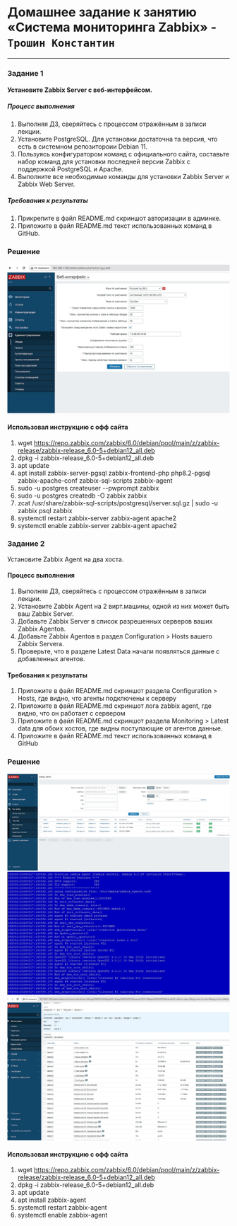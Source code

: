 # Домашнее задание к занятию «Система мониторинга Zabbix» - `Трошин Константин`


---

### Задание 1

#### Установите Zabbix Server с веб-интерфейсом.

##### Процесс выполнения
1. Выполняя ДЗ, сверяйтесь с процессом отражённым в записи лекции.
2. Установите PostgreSQL. Для установки достаточна та версия, что есть в системном репозитороии Debian 11.
3. Пользуясь конфигуратором команд с официального сайта, составьте набор команд для установки последней версии Zabbix с поддержкой PostgreSQL и Apache.
4. Выполните все необходимые команды для установки Zabbix Server и Zabbix Web Server.
##### Требования к результаты
1. Прикрепите в файл README.md скриншот авторизации в админке.
2. Приложите в файл README.md текст использованных команд в GitHub.

### Решение
![alt text](https://github.com/Semergal/8-03-hw/blob/main/img/Screenshot_1.jpg)


#### Использовал инструкцию с офф сайта

1. wget https://repo.zabbix.com/zabbix/6.0/debian/pool/main/z/zabbix-release/zabbix-release_6.0-5+debian12_all.deb
2. dpkg -i zabbix-release_6.0-5+debian12_all.deb
3. apt update
4. apt install zabbix-server-pgsql zabbix-frontend-php php8.2-pgsql zabbix-apache-conf zabbix-sql-scripts zabbix-agent
5. sudo -u postgres createuser --pwprompt zabbix
6. sudo -u postgres createdb -O zabbix zabbix
7. zcat /usr/share/zabbix-sql-scripts/postgresql/server.sql.gz | sudo -u zabbix psql zabbix
8. systemctl restart zabbix-server zabbix-agent apache2
9. systemctl enable zabbix-server zabbix-agent apache2



### Задание 2
Установите Zabbix Agent на два хоста.

#### Процесс выполнения
1. Выполняя ДЗ, сверяйтесь с процессом отражённым в записи лекции.
2. Установите Zabbix Agent на 2 вирт.машины, одной из них может быть ваш Zabbix Server.
3. Добавьте Zabbix Server в список разрешенных серверов ваших Zabbix Agentов.
4. Добавьте Zabbix Agentов в раздел Configuration > Hosts вашего Zabbix Servera.
5. Проверьте, что в разделе Latest Data начали появляться данные с добавленных агентов.
#### Требования к результаты
1. Приложите в файл README.md скриншот раздела Configuration > Hosts, где видно, что агенты подключены к серверу
2. Приложите в файл README.md скриншот лога zabbix agent, где видно, что он работает с сервером
3. Приложите в файл README.md скриншот раздела Monitoring > Latest data для обоих хостов, где видны поступающие от агентов данные.
4. Приложите в файл README.md текст использованных команд в GitHub


### Решение
![alt text](https://github.com/Semergal/8-03-hw/blob/main/img/Screenshot_2.jpg)
![alt text](https://github.com/Semergal/8-03-hw/blob/main/img/Screenshot_3.jpg)
![alt text](https://github.com/Semergal/8-03-hw/blob/main/img/Screenshot_4.jpg)

#### Использовал инструкцию с офф сайта
1. wget https://repo.zabbix.com/zabbix/6.0/debian/pool/main/z/zabbix-release/zabbix-release_6.0-5+debian12_all.deb
2. dpkg -i zabbix-release_6.0-5+debian12_all.deb
3. apt update
4. apt install zabbix-agent
5. systemctl restart zabbix-agent
6. systemctl enable zabbix-agent